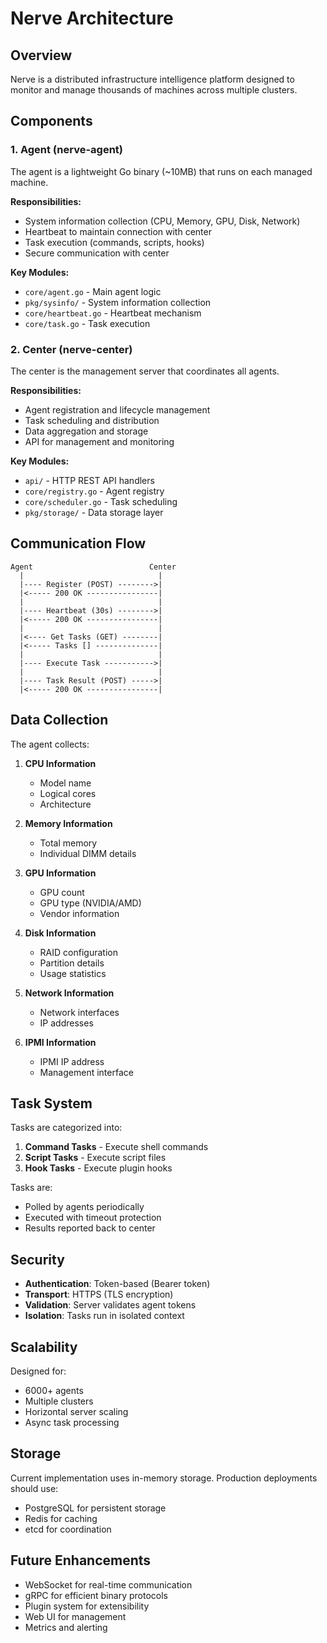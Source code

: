 # Nerve Architecture

## Overview

Nerve is a distributed infrastructure intelligence platform designed to monitor and manage thousands of machines across multiple clusters.

## Components

### 1. Agent (nerve-agent)

The agent is a lightweight Go binary (~10MB) that runs on each managed machine.

**Responsibilities:**
- System information collection (CPU, Memory, GPU, Disk, Network)
- Heartbeat to maintain connection with center
- Task execution (commands, scripts, hooks)
- Secure communication with center

**Key Modules:**
- `core/agent.go` - Main agent logic
- `pkg/sysinfo/` - System information collection
- `core/heartbeat.go` - Heartbeat mechanism
- `core/task.go` - Task execution

### 2. Center (nerve-center)

The center is the management server that coordinates all agents.

**Responsibilities:**
- Agent registration and lifecycle management
- Task scheduling and distribution
- Data aggregation and storage
- API for management and monitoring

**Key Modules:**
- `api/` - HTTP REST API handlers
- `core/registry.go` - Agent registry
- `core/scheduler.go` - Task scheduling
- `pkg/storage/` - Data storage layer

## Communication Flow

```
Agent                          Center
  |                              |
  |---- Register (POST) -------->|
  |<----- 200 OK ----------------|
  |                              |
  |---- Heartbeat (30s) -------->|
  |<----- 200 OK ----------------|
  |                              |
  |<---- Get Tasks (GET) --------|
  |<----- Tasks [] --------------|
  |                              |
  |---- Execute Task ----------->|
  |                              |
  |---- Task Result (POST) ----->|
  |<----- 200 OK ----------------|
```

## Data Collection

The agent collects:

1. **CPU Information**
   - Model name
   - Logical cores
   - Architecture

2. **Memory Information**
   - Total memory
   - Individual DIMM details

3. **GPU Information**
   - GPU count
   - GPU type (NVIDIA/AMD)
   - Vendor information

4. **Disk Information**
   - RAID configuration
   - Partition details
   - Usage statistics

5. **Network Information**
   - Network interfaces
   - IP addresses

6. **IPMI Information**
   - IPMI IP address
   - Management interface

## Task System

Tasks are categorized into:

1. **Command Tasks** - Execute shell commands
2. **Script Tasks** - Execute script files
3. **Hook Tasks** - Execute plugin hooks

Tasks are:
- Polled by agents periodically
- Executed with timeout protection
- Results reported back to center

## Security

- **Authentication**: Token-based (Bearer token)
- **Transport**: HTTPS (TLS encryption)
- **Validation**: Server validates agent tokens
- **Isolation**: Tasks run in isolated context

## Scalability

Designed for:
- 6000+ agents
- Multiple clusters
- Horizontal server scaling
- Async task processing

## Storage

Current implementation uses in-memory storage. Production deployments should use:
- PostgreSQL for persistent storage
- Redis for caching
- etcd for coordination

## Future Enhancements

- WebSocket for real-time communication
- gRPC for efficient binary protocols
- Plugin system for extensibility
- Web UI for management
- Metrics and alerting

